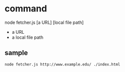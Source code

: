 # command

node fetcher.js [a URL] [local file path]

- a URL
- a local file path

## sample

```
node fetcher.js http://www.example.edu/ ./index.html
```
